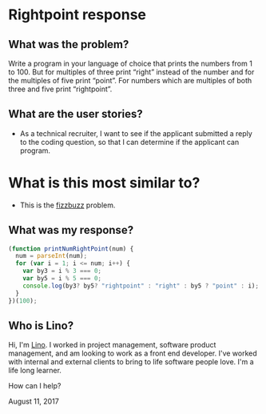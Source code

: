 Rightpoint response
===================

## What was the problem?
 Write a program in your language of choice that prints the numbers from 1 to 100. But for multiples of three print “right” instead of the number and for the multiples of five print “point”. For numbers which are multiples of both three and five print “rightpoint”.

## What are the user stories?
* As a technical recruiter, I want to see if the applicant submitted a reply to the coding question, so that I can determine if the applicant can program.

# What is this most similar to?
* This is the [fizzbuzz](https://en.wikipedia.org/wiki/Fizz_buzz) problem.

## What was my response?
```js
(function printNumRightPoint(num) {
  num = parseInt(num);
  for (var i = 1; i <= num; i++) {
    var by3 = i % 3 === 0;
    var by5 = i % 5 === 0;
    console.log(by3? by5? "rightpoint" : "right" : by5 ? "point" : i);
  }
})(100);

```


## Who is Lino?
Hi, I'm [Lino](https://www.linkedin.com/in/lino-jimenez-jr-4989b23/?lipi=urn%3Ali%3Apage%3Ad_flagship3_feed%3Ba%2BKxwkThQXW3AlolYFIXhw%3D%3D&licu=urn%3Ali%3Acontrol%3Ad_flagship3_feed-nav.settings_view_profile). I worked in project management, software product management, and am looking to work as a front end developer. I've worked with internal and external clients to bring to life software people love. I'm a life long learner.

How can I help?

August 11, 2017
